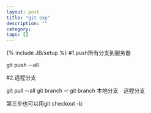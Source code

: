 ```yaml
---
layout: post
title: "git exp"
description: ""
category: 
tags: []
---
```

{% include JB/setup %}
#1.push所有分支到服务器

git push --all

#2.远程分支

git pull --all
git branch -r
git branch 本地分支　远程分支

第三步也可以用git checkout -b

